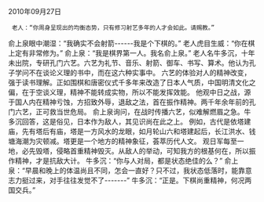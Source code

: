 2010年09月27日
    
     老人：“你周身呈现出的均衡态势，只有修习射艺多年的人才会如此。请赐教。”
 俞上泉眼中潮湿：“我确实不会射箭------我是个下棋的。”
 老人虎目生威：“你在棋上定有非常修为。”
     俞上泉：“我是棋界第一人。我名俞上泉。”
 老人名牛多沉，十年未出院，专研孔门六艺。六艺为礼节、音乐、射箭、御车、书写、算术。他认为孔子学问不在谈论义理的书中，而在这六种实事中。
 六艺的体验对人的精神改变，强于读书理解。正如围棋和唐密仪式千多年来改造了日本人气质，中国明清文化之偏，在于空谈义理，精神不能转成实物，所以不能发挥效能。
 他观中日之战，源于国人内在精神亏蚀，方招致外辱，退敌之法，首在振作精神。两千年余年前的孔门六艺，正可救当世危局。
 俞上泉询问，在战时传播六艺，似难解燃眉之急。牛多沉回答，这是俗见，日本作为敌人，其见识尚在此之上。
 例如，古代是依塔建庙，先有塔后有庙，塔是一方风水的龙眼，如月轮山六和塔建起后，长江洪水、钱塘海潮为灾顿减。塔更是一个地方的精神象征，荟萃历代人文。
 观日军每至一地，必先毁塔，侵略首重精神毁灭。从敌人的举动，可知我方的根基何在，所以振作精神，才是抗敌大计。
 牛多沉：“你与人对局，都是状态绝佳的么？”
 俞上泉：“早晨和晚上的体温尚且不同，怎会一直好？只不过，我状态低落时，能靠意志力挺过来，对手往往发觉不了-------”
 牛多沉：“正是。下棋尚重精神，何况两国交兵。”
